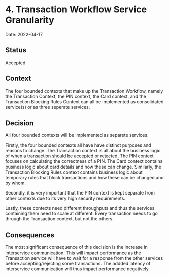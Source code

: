 # 4. Transaction Workflow Service Granularity

Date: 2022-04-17

## Status

Accepted

## Context

The four bounded contexts that make up the Transaction Workflow, namely the Transaction Context, the PIN context, the Card context, and the Transaction Blocking Rules Context can all be implemented as consolidated service(s) or as three seperate services.

## Decision

All four bounded contexts will be implemented as separete services.

Firstly, the four bounded contexts all have have distinct purposes and reasons to change. The Transaction context is all about the business logic of when a transaction should be accepted or rejected. The PIN context focuses on calculating the correctness of a PIN. The Card context contains business logic about card details and how these can change. Similarly, the Transaction Blocking Rules context contains business logic about temporary rules that block transactions and how these can be changed and by whom. 

Secondly, it is very important that the PIN context is kept separate from other contexts due to its very high security requirements.

Lastly, these contexts need different throughputs and thus the services containing them need to scale at different. Every transaction needs to go through the Transaction context, but not the others. 

## Consequences

The most significant consequence of this decision is the increase in interservice communication. This will impact performance as the Transaction service will have to wait for a response from the other services before accepting/rejecting some transactions. The addded latency of interservice communication will thus impact performance negatively.
